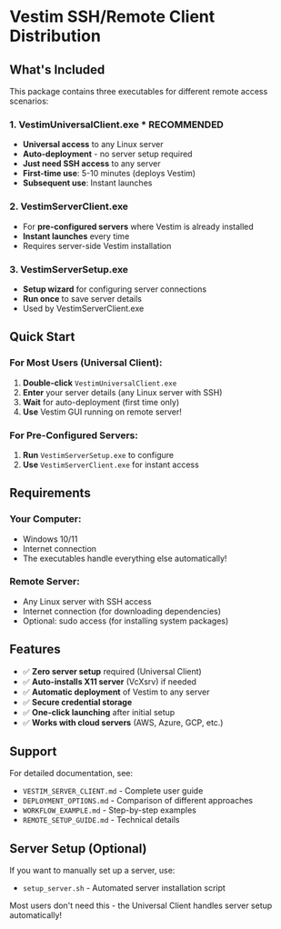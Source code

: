 # Vestim SSH/Remote Client Distribution

## What's Included

This package contains three executables for different remote access scenarios:

### 1. VestimUniversalClient.exe * RECOMMENDED
- **Universal access** to any Linux server
- **Auto-deployment** - no server setup required
- **Just need SSH access** to any server
- **First-time use**: 5-10 minutes (deploys Vestim)
- **Subsequent use**: Instant launches

### 2. VestimServerClient.exe  
- For **pre-configured servers** where Vestim is already installed
- **Instant launches** every time
- Requires server-side Vestim installation

### 3. VestimServerSetup.exe
- **Setup wizard** for configuring server connections
- **Run once** to save server details
- Used by VestimServerClient.exe

## Quick Start

### For Most Users (Universal Client):
1. **Double-click** `VestimUniversalClient.exe`
2. **Enter** your server details (any Linux server with SSH)
3. **Wait** for auto-deployment (first time only)
4. **Use** Vestim GUI running on remote server!

### For Pre-Configured Servers:
1. **Run** `VestimServerSetup.exe` to configure
2. **Use** `VestimServerClient.exe` for instant access

## Requirements

### Your Computer:
- Windows 10/11
- Internet connection
- The executables handle everything else automatically!

### Remote Server:
- Any Linux server with SSH access
- Internet connection (for downloading dependencies)
- Optional: sudo access (for installing system packages)

## Features

- ✅ **Zero server setup** required (Universal Client)
- ✅ **Auto-installs X11 server** (VcXsrv) if needed  
- ✅ **Automatic deployment** of Vestim to any server
- ✅ **Secure credential storage**
- ✅ **One-click launching** after initial setup
- ✅ **Works with cloud servers** (AWS, Azure, GCP, etc.)

## Support

For detailed documentation, see:
- `VESTIM_SERVER_CLIENT.md` - Complete user guide
- `DEPLOYMENT_OPTIONS.md` - Comparison of different approaches
- `WORKFLOW_EXAMPLE.md` - Step-by-step examples
- `REMOTE_SETUP_GUIDE.md` - Technical details

## Server Setup (Optional)

If you want to manually set up a server, use:
- `setup_server.sh` - Automated server installation script

Most users don't need this - the Universal Client handles server setup automatically!

